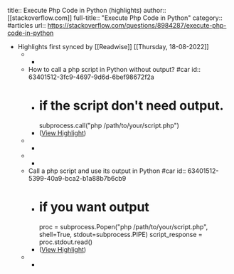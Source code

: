 title:: Execute Php Code in Python (highlights)
author:: [[stackoverflow.com]]
full-title:: "Execute Php Code in Python"
category:: #articles
url:: https://stackoverflow.com/questions/8984287/execute-php-code-in-python

- Highlights first synced by [[Readwise]] [[Thursday, 18-08-2022]]
	- -
	- How to call a php script in Python without output? #car
	  id:: 63401512-3fc9-4697-9d6d-6bef98672f2a
		- # if the script don't need output.
		  subprocess.call("php /path/to/your/script.php")
		- ([View Highlight](https://instapaper.com/read/1398183271/15904175))
	- -
	- -
	- Call a php script and use its output in Python #car
	  id:: 63401512-5399-40a9-bca2-b1a88b7b6cb9
		- # if you want output
		  proc = subprocess.Popen("php /path/to/your/script.php", shell=True, stdout=subprocess.PIPE)
		  script_response = proc.stdout.read()
		- ([View Highlight](https://instapaper.com/read/1398183271/15904192))
	- -